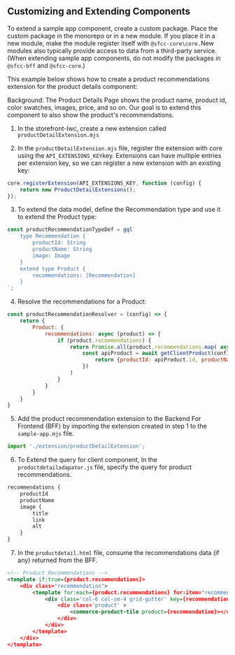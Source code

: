 ## Customizing and Extending Components

To extend a sample app component, create a custom package. Place the custom package in the monorepo or in a new module. If you place it in a new module, make the module register itself with `@sfcc-core\core.`New modules also typically provide access to data from a third-party service. (When extending sample app components, do not modify the packages in `@sfcc-bff` and `@sfcc-core`.)


This example below shows how to create a product recommendations extension for the product details component:

Background: The Product Details Page shows the product name, product id, color swatches, images, price, and so on. Our goal is to extend this component to also show the product's recommendations. 

1. In the storefront-lwc, create a new extension called `productDetailExtension.mjs`

2. In the `productDetailExtension.mjs` file, register the extension with core using the `API_EXTENSIONS_KEY`key. Extensions can have multiple entries per extension key, so we can register a new extension with an existing key: 

```javascript
core.registerExtension(API_EXTENSIONS_KEY, function (config) {
    return new ProductDetailExtensions();
});
```

3. To extend the data model, define the Recommendation type and use it to extend the Product type: 

```javascript
const productRecommendationTypeDef = gql`
    type Recommendation {
        productId: String
        productName: String
        image: Image
    }
    extend type Product {
        recommendations: [Recommendation]
    }
`;
``` 

4. Resolve the recommendations for a Product:

```javascript
const productRecommendationResolver = (config) => {
    return {
        Product: {
            recommendations: async (product) => {
                if (product.recommendations) {
                    return Promise.all(product.recommendations.map( async recommendation => {
                        const apiProduct = await getClientProduct(config, recommendation.recommendedItemId);
                            return {productId: apiProduct.id, productName:apiProduct.name, image: new Image(apiProduct.imageGroups[2].images[0])};
                        })
                    )
                }
            }
        }
    }
}
```

5. Add the product recommendation extension to the Backend For Frontend (BFF) by importing the extension created in step 1 to the `sample-app.mjs` file.

```javascript
import './extension/productDetailExtension';
```

6. To Extend the query for client component, In the `productdetailadapator.js` file, specify the query for product recommendations.

```javascript
recommendations {
    productId
    productName
    image {
        title
        link
        alt
    }
}
```

7. In the `productdetail.html` file, consume the recommendations data (if any) returned from the BFF.

```xml 
<!-- Product Recommendations -->
<template if:true={product.recommendations}>
    <div class="recommendation">
        <template for:each={product.recommendations} for:item="recommendation">
            <div class='col-6 col-sm-4 grid-gutter' key={recommendation.productId} >
                <div class='product' >
                    <commerce-product-tile product={recommendation}></commerce-product-tile>
                </div>
            </div>
        </template>
    </div>
</template>
```